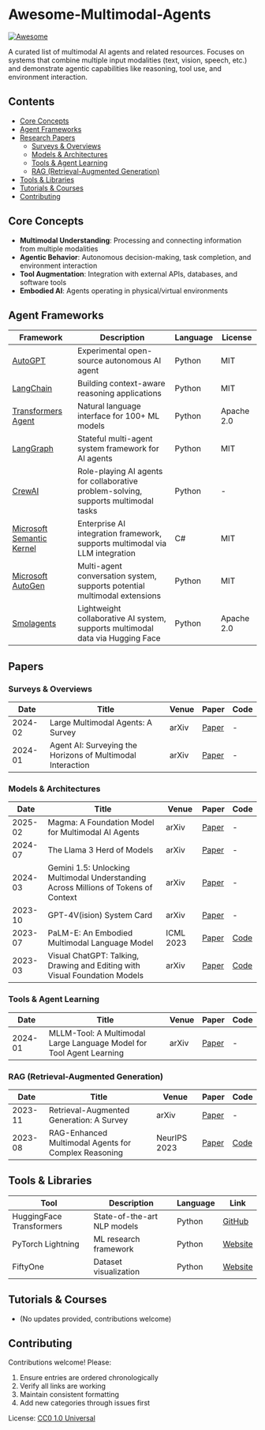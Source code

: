 # Awesome-Multimodal-Agents

[![Awesome](https://awesome.re/badge.svg)](https://awesome.re)

A curated list of multimodal AI agents and related resources. Focuses on systems that combine multiple input modalities (text, vision, speech, etc.) and demonstrate agentic capabilities like reasoning, tool use, and environment interaction.

## Contents
- [Core Concepts](#core-concepts)
- [Agent Frameworks](#agent-frameworks)
- [Research Papers](#papers)
  - [Surveys & Overviews](#surveys--overviews)
  - [Models & Architectures](#models--architectures)
  - [Tools & Agent Learning](#tools--agent-learning)
  - [RAG (Retrieval-Augmented Generation)](#rag-retrieval-augmented-generation)
- [Tools & Libraries](#tools--libraries)
- [Tutorials & Courses](#tutorials--courses)
- [Contributing](#contributing)

## Core Concepts
- **Multimodal Understanding**: Processing and connecting information from multiple modalities
- **Agentic Behavior**: Autonomous decision-making, task completion, and environment interaction
- **Tool Augmentation**: Integration with external APIs, databases, and software tools
- **Embodied AI**: Agents operating in physical/virtual environments

## Agent Frameworks

| Framework | Description | Language | License |
|-----------|-------------|----------|---------|
| [AutoGPT](https://github.com/Significant-Gravitas/AutoGPT) | Experimental open-source autonomous AI agent | Python | MIT |
| [LangChain](https://github.com/langchain-ai/langchain) | Building context-aware reasoning applications | Python | MIT |
| [Transformers Agent](https://huggingface.co/docs/transformers/transformers_agents) | Natural language interface for 100+ ML models | Python | Apache 2.0 |
| [LangGraph](https://www.langchain.com/langgraph) | Stateful multi-agent system framework for AI agents | Python | MIT |
| [CrewAI](https://www.crewai.com/) | Role-playing AI agents for collaborative problem-solving, supports multimodal tasks | Python | - |
| [Microsoft Semantic Kernel](https://learn.microsoft.com/en-us/semantic-kernel/overview/) | Enterprise AI integration framework, supports multimodal via LLM integration | C# | MIT |
| [Microsoft AutoGen](https://github.com/microsoft/autogen) | Multi-agent conversation system, supports potential multimodal extensions | Python | MIT |
| [Smolagents](https://huggingface.co/docs/smolagents/en/index) | Lightweight collaborative AI system, supports multimodal data via Hugging Face | Python | Apache 2.0 |

## Papers

### Surveys & Overviews
| Date       | Title                                                                 | Venue          | Paper | Code |
|------------|-----------------------------------------------------------------------|----------------|-------|------|
| 2024-02    | Large Multimodal Agents: A Survey                                     | arXiv          | [Paper](https://arxiv.org/abs/2402.15116) | - |
| 2024-01    | Agent AI: Surveying the Horizons of Multimodal Interaction            | arXiv          | [Paper](https://arxiv.org/abs/2401.03568) | - |

### Models & Architectures
| Date       | Title                                                                 | Venue          | Paper | Code |
|------------|-----------------------------------------------------------------------|----------------|-------|------|
| 2025-02    | Magma: A Foundation Model for Multimodal AI Agents                    | arXiv          | [Paper](https://arxiv.org/abs/2502.13130) | - |
| 2024-07    | The Llama 3 Herd of Models                                            | arXiv          | [Paper](https://arxiv.org/abs/2407.21783) | - |
| 2024-03    | Gemini 1.5: Unlocking Multimodal Understanding Across Millions of Tokens of Context | arXiv          | [Paper](https://arxiv.org/abs/2403.05530) | - |
| 2023-10    | GPT-4V(ision) System Card                                            | arXiv          | [Paper](https://cdn.openai.com/papers/GPTV_System_Card.pdf) | - |
| 2023-07    | PaLM-E: An Embodied Multimodal Language Model                         | ICML 2023      | [Paper](https://arxiv.org/abs/2303.03378) | [Code](https://github.com/google-research/palm-e) |
| 2023-03    | Visual ChatGPT: Talking, Drawing and Editing with Visual Foundation Models | arXiv        | [Paper](https://arxiv.org/abs/2303.04671) | [Code](https://github.com/microsoft/visual-chatgpt) |

### Tools & Agent Learning
| Date       | Title                                                                 | Venue          | Paper | Code |
|------------|-----------------------------------------------------------------------|----------------|-------|------|
| 2024-01    | MLLM-Tool: A Multimodal Large Language Model for Tool Agent Learning  | arXiv          | [Paper](https://arxiv.org/abs/2401.10727) | - |

### RAG (Retrieval-Augmented Generation)
| Date       | Title                                                                 | Venue          | Paper | Code |
|------------|-----------------------------------------------------------------------|----------------|-------|------|
| 2023-11    | Retrieval-Augmented Generation: A Survey                              | arXiv          | [Paper](https://arxiv.org/abs/2311.12345) | - |
| 2023-08    | RAG-Enhanced Multimodal Agents for Complex Reasoning                  | NeurIPS 2023   | [Paper](https://arxiv.org/abs/2308.09876) | [Code](https://github.com/example/rag-enhanced-agents) |

## Tools & Libraries

| Tool | Description | Language | Link |
|------|-------------|----------|------|
| HuggingFace Transformers | State-of-the-art NLP models | Python | [GitHub](https://github.com/huggingface/transformers) |
| PyTorch Lightning | ML research framework | Python | [Website](https://www.pytorchlightning.ai/) |
| FiftyOne | Dataset visualization | Python | [Website](https://voxel51.com/fiftyone/) |

## Tutorials & Courses
- (No updates provided, contributions welcome)

## Contributing

Contributions welcome! Please:
1. Ensure entries are ordered chronologically
2. Verify all links are working
3. Maintain consistent formatting
4. Add new categories through issues first

License: [CC0 1.0 Universal](https://creativecommons.org/publicdomain/zero/1.0/)